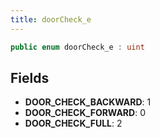 ```yaml
---
title: doorCheck_e
---
```


```csharp
public enum doorCheck_e : uint
```

## Fields

- **DOOR_CHECK_BACKWARD**: 1
- **DOOR_CHECK_FORWARD**: 0
- **DOOR_CHECK_FULL**: 2


